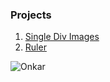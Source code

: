 ### Projects

1. [Single Div Images](https://sidonkar.github.io/Single-Div-Images)
1. [Ruler](https://sidonkar.github.io/ruler)

![Onkar](https://vectr.com/tmp/arjd1hc97/b37JLumxkB.svg?width=92.9130434782609&height=28.456521739130466&select=fVD4UzPK&source=selection)
